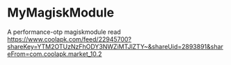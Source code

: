 # MyMagiskModule
A performance-otp magiskmodule
read https://www.coolapk.com/feed/22945700?shareKey=YTM2OTUzNzFhODY3NWZiMTJlZTY~&shareUid=2893891&shareFrom=com.coolapk.market_10.2
